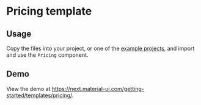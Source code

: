 # Pricing template

## Usage

Copy the files into your project, or one of the [example projects](https://github.com/mui-org/material-ui/tree/next/examples), and import and use the `Pricing` component.

## Demo

View the demo at https://next.material-ui.com/getting-started/templates/pricing/.
